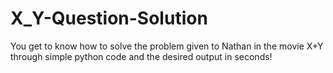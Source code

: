 # X_Y-Question-Solution
You get to know how to solve the problem given to Nathan in the movie X+Y through simple python code and the desired output in seconds! 
